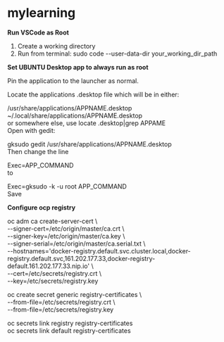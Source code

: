 # mylearning
  
  
  
  
**Run VSCode as Root**  
  
1. Create a working directory 
2. Run from terminal: sudo code --user-data-dir your_working_dir_path
  
  

**Set UBUNTU Desktop app to always run as root**  
  
Pin the application to the launcher as normal.  
  
Locate the applications .desktop file which will be in either:  
  
/usr/share/applications/APPNAME.desktop  
~/.local/share/applications/APPNAME.desktop  
or somewhere else, use locate .desktop|grep APPAME  
Open with gedit:  
  
gksudo gedit /usr/share/applications/APPNAME.desktop  
Then change the line  
  
Exec=APP_COMMAND  
to  
  
Exec=gksudo -k -u root APP_COMMAND  
Save  

**Configure ocp registry**  
  
oc adm ca create-server-cert \  
    --signer-cert=/etc/origin/master/ca.crt \  
    --signer-key=/etc/origin/master/ca.key \  
    --signer-serial=/etc/origin/master/ca.serial.txt \  
    --hostnames='docker-registry.default.svc.cluster.local,docker-registry.default.svc,161.202.177.33,docker-registry-default.161.202.177.33.nip.io' \  
    --cert=/etc/secrets/registry.crt \  
    --key=/etc/secrets/registry.key  
  
  
oc create secret generic registry-certificates \  
    --from-file=/etc/secrets/registry.crt \  
    --from-file=/etc/secrets/registry.key  
      
oc secrets link registry registry-certificates  
oc secrets link default  registry-certificates  
  
